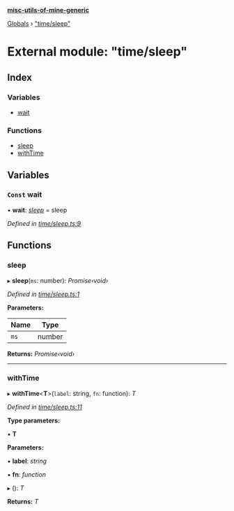 **[misc-utils-of-mine-generic](../README.md)**

[Globals](../globals.md) › ["time/sleep"](_time_sleep_.md)

# External module: "time/sleep"

## Index

### Variables

* [wait](_time_sleep_.md#const-wait)

### Functions

* [sleep](_time_sleep_.md#sleep)
* [withTime](_time_sleep_.md#withtime)

## Variables

### `Const` wait

• **wait**: *[sleep](_time_sleep_.md#sleep)* =  sleep

*Defined in [time/sleep.ts:9](https://github.com/cancerberoSgx/misc-utils-of-mine/blob/cde2372/misc-utils-of-mine-generic/src/time/sleep.ts#L9)*

## Functions

###  sleep

▸ **sleep**(`ms`: number): *Promise‹void›*

*Defined in [time/sleep.ts:1](https://github.com/cancerberoSgx/misc-utils-of-mine/blob/cde2372/misc-utils-of-mine-generic/src/time/sleep.ts#L1)*

**Parameters:**

Name | Type |
------ | ------ |
`ms` | number |

**Returns:** *Promise‹void›*

___

###  withTime

▸ **withTime**<**T**>(`label`: string, `fn`: function): *T*

*Defined in [time/sleep.ts:11](https://github.com/cancerberoSgx/misc-utils-of-mine/blob/cde2372/misc-utils-of-mine-generic/src/time/sleep.ts#L11)*

**Type parameters:**

▪ **T**

**Parameters:**

▪ **label**: *string*

▪ **fn**: *function*

▸ (): *T*

**Returns:** *T*